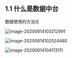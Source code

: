 # 

## 1.1 什么是数据中台

数据使用的方法论



![image-20200614103212991](C:\Users\dengy\AppData\Roaming\Typora\typora-user-images\image-20200614103212991.png)

![image-20200614102524480](C:\Users\dengy\AppData\Roaming\Typora\typora-user-images\image-20200614102524480.png)



![image-20200614104113111](C:\Users\dengy\AppData\Roaming\Typora\typora-user-images\image-20200614104113111.png)